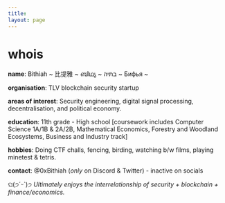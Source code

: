 ```yaml
---
title:
layout: page
---
```


<h1>whois</h1>

**name**: Bithiah ~ 比提雅 ~  ബിഥ്യ ~ בתיה ~ Бифья ~

**organisation**: TLV blockchain security startup

**areas of interest**: Security engineering, digital signal processing, decentralisation, and political economy.

**education**: 11th grade - High school [coursework includes Computer Science 1A/1B & 2A/2B, Mathematical Economics, Forestry and Woodland Ecosystems, Business and Industry track]

**hobbies**: Doing CTF challs, fencing, birding, watching b/w films, playing minetest & tetris.

**contact**: @0xBithiah (_only_ on Discord & Twitter) - inactive on socials 












ଘ(੭ˊᵕˋ)੭ _Ultimately enjoys the interrelationship of security + blockchain + finance/economics._ 
